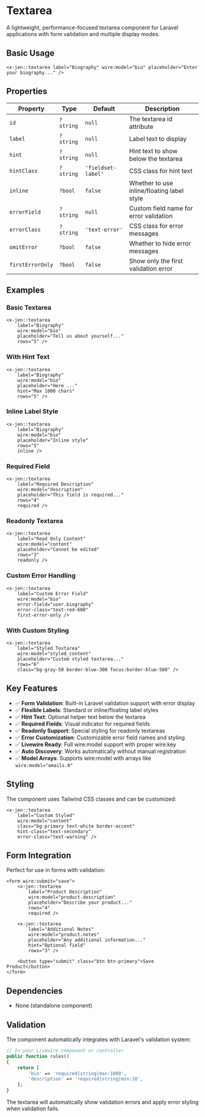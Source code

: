 # Textarea

A lightweight, performance-focused textarea component for Laravel applications with form validation and multiple display modes.

## Basic Usage

```blade
<x-jen::textarea label="Biography" wire:model="bio" placeholder="Enter your biography..." />
```

## Properties

| Property         | Type      | Default            | Description                                |
| ---------------- | --------- | ------------------ | ------------------------------------------ |
| `id`             | `?string` | `null`             | The textarea id attribute                  |
| `label`          | `?string` | `null`             | Label text to display                      |
| `hint`           | `?string` | `null`             | Hint text to show below the textarea       |
| `hintClass`      | `?string` | `'fieldset-label'` | CSS class for hint text                    |
| `inline`         | `?bool`   | `false`            | Whether to use inline/floating label style |
| `errorField`     | `?string` | `null`             | Custom field name for error validation     |
| `errorClass`     | `?string` | `'text-error'`     | CSS class for error messages               |
| `omitError`      | `?bool`   | `false`            | Whether to hide error messages             |
| `firstErrorOnly` | `?bool`   | `false`            | Show only the first validation error       |

## Examples

### Basic Textarea

```blade
<x-jen::textarea
    label="Biography"
    wire:model="bio"
    placeholder="Tell us about yourself..."
    rows="5" />
```

### With Hint Text

```blade
<x-jen::textarea
    label="Biography"
    wire:model="bio"
    placeholder="Here ..."
    hint="Max 1000 chars"
    rows="5" />
```

### Inline Label Style

```blade
<x-jen::textarea
    label="Biography"
    wire:model="bio"
    placeholder="Inline style"
    rows="5"
    inline />
```

### Required Field

```blade
<x-jen::textarea
    label="Required Description"
    wire:model="description"
    placeholder="This field is required..."
    rows="4"
    required />
```

### Readonly Textarea

```blade
<x-jen::textarea
    label="Read Only Content"
    wire:model="content"
    placeholder="Cannot be edited"
    rows="3"
    readonly />
```

### Custom Error Handling

```blade
<x-jen::textarea
    label="Custom Error Field"
    wire:model="bio"
    error-field="user.biography"
    error-class="text-red-600"
    first-error-only />
```

### With Custom Styling

```blade
<x-jen::textarea
    label="Styled Textarea"
    wire:model="styled_content"
    placeholder="Custom styled textarea..."
    rows="6"
    class="bg-gray-50 border-blue-300 focus:border-blue-500" />
```

## Key Features

-   ✅ **Form Validation**: Built-in Laravel validation support with error display
-   ✅ **Flexible Labels**: Standard or inline/floating label styles
-   ✅ **Hint Text**: Optional helper text below the textarea
-   ✅ **Required Fields**: Visual indicator for required fields
-   ✅ **Readonly Support**: Special styling for readonly textareas
-   ✅ **Error Customization**: Customizable error field names and styling
-   ✅ **Livewire Ready**: Full wire:model support with proper wire:key
-   ✅ **Auto Discovery**: Works automatically without manual registration
-   ✅ **Model Arrays**: Supports wire:model with arrays like `wire:model="emails.0"`

## Styling

The component uses Tailwind CSS classes and can be customized:

```blade
<x-jen::textarea
    label="Custom Styled"
    wire:model="content"
    class="bg-primary text-white border-accent"
    hint-class="text-secondary"
    error-class="text-warning" />
```

## Form Integration

Perfect for use in forms with validation:

```blade
<form wire:submit="save">
    <x-jen::textarea
        label="Product Description"
        wire:model="product.description"
        placeholder="Describe your product..."
        rows="4"
        required />

    <x-jen::textarea
        label="Additional Notes"
        wire:model="product.notes"
        placeholder="Any additional information..."
        hint="Optional field"
        rows="3" />

    <button type="submit" class="btn btn-primary">Save Product</button>
</form>
```

## Dependencies

-   None (standalone component)

## Validation

The component automatically integrates with Laravel's validation system:

```php
// In your Livewire component or controller
public function rules()
{
    return [
        'bio' => 'required|string|max:1000',
        'description' => 'required|string|min:10',
    ];
}
```

The textarea will automatically show validation errors and apply error styling when validation fails.
